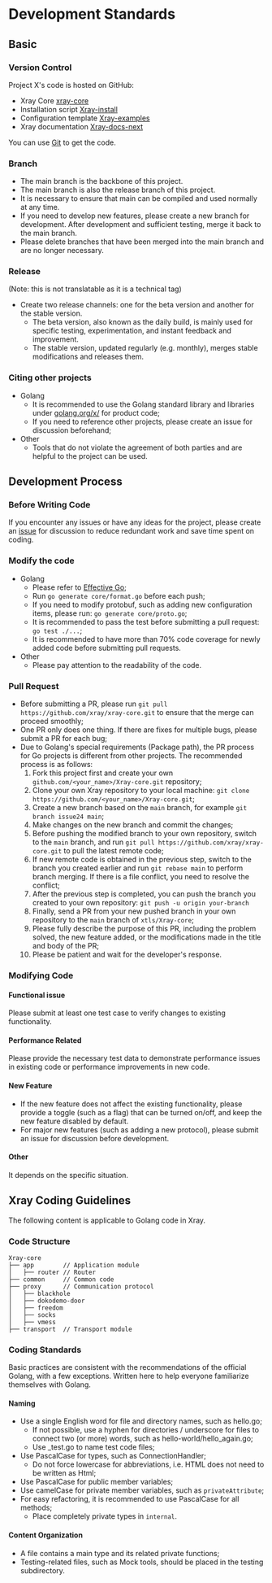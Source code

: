 # Development Standards

## Basic

### Version Control

Project X's code is hosted on GitHub:

- Xray Core [xray-core](https://github.com/XTLS/Xray-core)
- Installation script [Xray-install](https://github.com/XTLS/Xray-install)
- Configuration template [Xray-examples](https://github.com/XTLS/Xray-examples)
- Xray documentation [Xray-docs-next](https://github.com/XTLS/Xray-docs-next)

You can use [Git](https://git-scm.com/) to get the code.

### Branch

- The main branch is the backbone of this project.
- The main branch is also the release branch of this project.
- It is necessary to ensure that main can be compiled and used normally at any
  time.
- If you need to develop new features, please create a new branch for
  development. After development and sufficient testing, merge it back to the
  main branch.
- Please delete branches that have been merged into the main branch and are no
  longer necessary.

### Release

<Badge text="WIP" type="warning"/> (Note: this is not translatable as it is a
technical tag)

- Create two release channels: one for the beta version and another for the
  stable version.
  - The beta version, also known as the daily build, is mainly used for specific
    testing, experimentation, and instant feedback and improvement.
  - The stable version, updated regularly (e.g. monthly), merges stable
    modifications and releases them.

### Citing other projects

- Golang
  - It is recommended to use the Golang standard library and libraries under
    [golang.org/x/](https://pkg.go.dev/search?q=golang.org%2Fx) for product
    code;
  - If you need to reference other projects, please create an issue for
    discussion beforehand;
- Other
  - Tools that do not violate the agreement of both parties and are helpful to
    the project can be used.

## Development Process

### Before Writing Code

If you encounter any issues or have any ideas for the project, please create an
[issue](https://github.com/XTLS/Xray-core/issues) for discussion to reduce
redundant work and save time spent on coding.

### Modify the code

- Golang
  - Please refer to [Effective Go](https://golang.org/doc/effective_go.html);
  - Run `go generate core/format.go` before each push;
  - If you need to modify protobuf, such as adding new configuration items,
    please run: `go generate core/proto.go`;
  - It is recommended to pass the test before submitting a pull request:
    `go test ./...`;
  - It is recommended to have more than 70% code coverage for newly added code
    before submitting pull requests.
- Other
  - Please pay attention to the readability of the code.

### Pull Request

- Before submitting a PR, please run
  `git pull https://github.com/xray/xray-core.git` to ensure that the merge can
  proceed smoothly;
- One PR only does one thing. If there are fixes for multiple bugs, please
  submit a PR for each bug;
- Due to Golang's special requirements (Package path), the PR process for Go
  projects is different from other projects. The recommended process is as
  follows:
  1. Fork this project first and create your own
     `github.com/<your_name>/Xray-core.git` repository;
  2. Clone your own Xray repository to your local machine:
     `git clone https://github.com/<your_name>/Xray-core.git`;
  3. Create a new branch based on the `main` branch, for example
     `git branch issue24 main`;
  4. Make changes on the new branch and commit the changes;
  5. Before pushing the modified branch to your own repository, switch to the
     `main` branch, and run `git pull https://github.com/xray/xray-core.git` to
     pull the latest remote code;
  6. If new remote code is obtained in the previous step, switch to the branch
     you created earlier and run `git rebase main` to perform branch merging. If
     there is a file conflict, you need to resolve the conflict;
  7. After the previous step is completed, you can push the branch you created
     to your own repository: `git push -u origin your-branch`
  8. Finally, send a PR from your new pushed branch in your own repository to
     the `main` branch of `xtls/Xray-core`;
  9. Please fully describe the purpose of this PR, including the problem solved,
     the new feature added, or the modifications made in the title and body of
     the PR;
  10. Please be patient and wait for the developer's response.

### Modifying Code

#### Functional issue

Please submit at least one test case to verify changes to existing
functionality.

#### Performance Related

Please provide the necessary test data to demonstrate performance issues in
existing code or performance improvements in new code.

#### New Feature

- If the new feature does not affect the existing functionality, please provide
  a toggle (such as a flag) that can be turned on/off, and keep the new feature
  disabled by default.
- For major new features (such as adding a new protocol), please submit an issue
  for discussion before development.

#### Other

It depends on the specific situation.

## Xray Coding Guidelines

The following content is applicable to Golang code in Xray.

### Code Structure

```
Xray-core
├── app        // Application module
│   ├── router // Router
├── common     // Common code
├── proxy      // Communication protocol
│   ├── blackhole
│   ├── dokodemo-door
│   ├── freedom
│   ├── socks
│   ├── vmess
├── transport  // Transport module
```

### Coding Standards

Basic practices are consistent with the recommendations of the official Golang,
with a few exceptions. Written here to help everyone familiarize themselves with
Golang.

#### Naming

- Use a single English word for file and directory names, such as hello.go;
  - If not possible, use a hyphen for directories / underscore for files to
    connect two (or more) words, such as hello-world/hello_again.go;
  - Use \_test.go to name test code files;
- Use PascalCase for types, such as ConnectionHandler;
  - Do not force lowercase for abbreviations, i.e. HTML does not need to be
    written as Html;
- Use PascalCase for public member variables;
- Use camelCase for private member variables, such as `privateAttribute`;
- For easy refactoring, it is recommended to use PascalCase for all methods;
  - Place completely private types in `internal`.

#### Content Organization

- A file contains a main type and its related private functions;
- Testing-related files, such as Mock tools, should be placed in the testing
  subdirectory.
